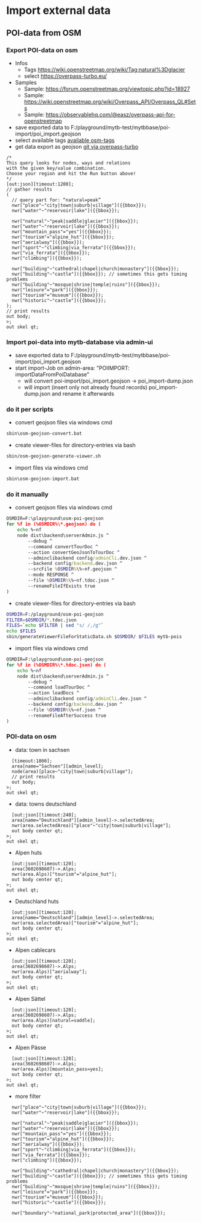 # Import external data

## POI-data from OSM

### Export POI-data on osm
- Infos
    - Tags https://wiki.openstreetmap.org/wiki/Tag:natural%3Dglacier
    - select https://overpass-turbo.eu/
- Samples
    - Sample: https://forum.openstreetmap.org/viewtopic.php?id=18927
    - Sample: https://wiki.openstreetmap.org/wiki/Overpass_API/Overpass_QL#Sets
    - Sample: https://observablehq.com/@easz/overpass-api-for-openstreetmap
- save exported data to F:/playground/mytb-test/mytbbase/poi-import/poi_import.geojson 
- select available tags [available osm-tags](https://taginfo.openstreetmap.org/tags/natural=peak#overview)
- get data export as geojson  [git via overpass-turbo](http://overpass-turbo.eu/#)
```
/*
This query looks for nodes, ways and relations 
with the given key/value combination.
Choose your region and hit the Run button above!
*/
[out:json][timeout:1200];
// gather results
(
  // query part for: “natural=peak”
  nwr["place"~"city|town|suburb|village"]({{bbox}});
  nwr["water"~"reservoir|lake"]({{bbox}});

  nwr["natural"~"peak|saddle|glacier"]({{bbox}});
  nwr["water"~"reservoir|lake"]({{bbox}});
  nwr["mountain_pass"="yes"]({{bbox}});
  nwr["tourism"="alpine_hut"]({{bbox}});
  nwr["aerialway"]({{bbox}});
  nwr["sport"~"climbing|via_ferrata"]({{bbox}});
  nwr["via_ferrata"]({{bbox}});
  nwr["climbing"]({{bbox}});
  
  nwr["building"~"cathedral|chapel|church|monastery"]({{bbox}});
  nwr["building"~"castle"]({{bbox}}); // sometimes this gets timing problems
  nwr["building"~"mosque|shrine|temple|ruins"]({{bbox}});
  nwr["leisure"="park"]({{bbox}});
  nwr["tourism"="museum"]({{bbox}});
  nwr["historic"~"castle"]({{bbox}});
);
// print results
out body;
>;
out skel qt;
```

### Import poi-data into mytb-database via admin-ui
- save exported data to F:/playground/mytb-test/mytbbase/poi-import/poi_import.geojson
- start import-Job on admin-area: "POIIMPORT: importDataFromPoiDatabase"
  - will convert poi-import/poi_import.geojson -> poi_import-dump.json
  - will import (insert only not already found records) poi_import-dump.json and rename it afterwards

### do it per scripts
- convert geojson files via windows cmd
```cmd
sbin\osm-geojson-convert.bat
```
- create viewer-files for directory-entries via bash
```bash
sbin/osm-geojson-generate-viewer.sh
```
- import files via windows cmd
```cmd
sbin\osm-geojson-import.bat
```

### do it manually
- convert geojson files via windows cmd
```cmd
OSMDIR=F:\playground\osm-poi-geojson
for %f in (%OSMDIR%\*.geojson) do (
    echo %~nf
    node dist\backend\serverAdmin.js ^
        --debug ^
        --command convertTourDoc ^
        --action convertGeoJsonToTourDoc ^
        --adminclibackend config/adminCli.dev.json ^
        --backend config/backend.dev.json ^
        --srcFile %OSMDIR%\%~nf.geojson ^
        --mode RESPONSE ^
        --file %OSMDIR%\%~nf.tdoc.json ^
        --renameFileIfExists true
)
```
- create viewer-files for directory-entries via bash
```bash
OSMDIR=F:/playground/osm-poi-geojson
FILTER=$OSMDIR/*.tdoc.json
FILES=`echo $FILTER | sed "s/ /,/g"`
echo $FILES
sbin/generateViewerFileForStaticData.sh $OSMDIR/ $FILES mytb-pois
```
- import files via windows cmd
```cmd
OSMDIR=F:\playground\osm-poi-geojson
for %f in (%OSMDIR%\*.tdoc.json) do (
    echo %~nf
    node dist\backend\serverAdmin.js ^
        --debug ^
        --command loadTourDoc ^
        --action loadDocs ^
        --adminclibackend config/adminCli.dev.json ^
        --backend config/backend.dev.json ^
        --file %OSMDIR%\%~nf.json ^
        --renameFileAfterSuccess true
)
```

### POI-data on osm
- data: town in sachsen
```
  [timeout:1800];
  area[name="Sachsen"][admin_level];
  node(area)[place~"city|town|suburb|village"];
  // print results
  out body;
>;
out skel qt;
```
- data: towns deutschland
```
  [out:json][timeout:240];
  area[name="Deutschland"][admin_level]->.selectedArea;
  nwr(area.selectedArea)["place"~"city|town|suburb|village"];
  out body center qt;
>;
out skel qt;
```
- Alpen huts
```
  [out:json][timeout:120];
  area(3602698607)->.Alps;
  nwr(area.Alps)["tourism"="alpine_hut"];
  out body center qt;
>;
out skel qt;
```
- Deutschland huts
```
  [out:json][timeout:120];
  area[name="Deutschland"][admin_level]->.selectedArea;
  nwr(area.selectedArea)["tourism"="alpine_hut"];
  out body center qt;
>;
out skel qt;
```
- Alpen cablecars
```
  [out:json][timeout:120];
  area(3602698607)->.Alps;
  nwr(area.Alps)["aerialway"];
  out body center qt;
>;
out skel qt;
```
- Alpen Sättel
```
  [out:json][timeout:120];
  area(3602698607)->.Alps;
  nwr(area.Alps)[natural=saddle];
  out body center qt;
>;
out skel qt;
```
- Alpen Pässe
```
  [out:json][timeout:120];
  area(3602698607)->.Alps;
  nwr(area.Alps)[mountain_pass=yes];
  out body center qt;
>;
out skel qt;
```
- more filter
```
  nwr["place"~"city|town|suburb|village"]({{bbox}});
  nwr["water"~"reservoir|lake"]({{bbox}});

  nwr["natural"~"peak|saddle|glacier"]({{bbox}});
  nwr["water"~"reservoir|lake"]({{bbox}});
  nwr["mountain_pass"="yes"]({{bbox}});
  nwr["tourism"="alpine_hut"]({{bbox}});
  nwr["aerialway"]({{bbox}});
  nwr["sport"~"climbing|via_ferrata"]({{bbox}});
  nwr["via_ferrata"]({{bbox}});
  nwr["climbing"]({{bbox}});
  
  nwr["building"~"cathedral|chapel|church|monastery"]({{bbox}});
  nwr["building"~"castle"]({{bbox}}); // sometimes this gets timing problems
  nwr["building"~"mosque|shrine|temple|ruins"]({{bbox}});
  nwr["leisure"="park"]({{bbox}});
  nwr["tourism"="museum"]({{bbox}});
  nwr["historic"~"castle"]({{bbox}});

  nwr["boundary"~"national_park|protected_area"]({{bbox}});
```
